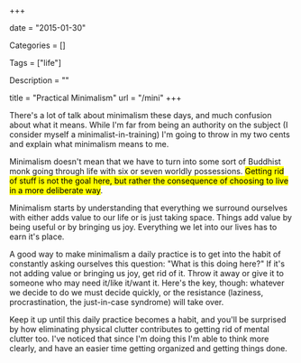 +++

date = "2015-01-30"

Categories = []

Tags = ["life"]

Description = ""

title = "Practical Minimalism"
url = "/mini"
+++



There's a lot of talk about minimalism these days, and much confusion about what it means. While I'm far from being an authority on the subject (I consider myself a minimalist-in-training) I'm going to throw in my two cents and explain what minimalism means to me.

Minimalism doesn't mean that we have to turn into some sort of Buddhist monk going through life with six or seven worldly possessions.  <mark>Getting rid of stuff is not the goal here, but rather the consequence of choosing to live in a more deliberate way</mark>. 

Minimalism starts by understanding that everything we surround ourselves with either adds value to our life or is just taking space. Things add value by being useful or by bringing us joy. Everything we let into our lives has to earn it's place. 

A good way to make minimalism a daily practice is to get into the habit of constantly asking ourselves this question: "What is this doing here?" If it's not adding value or bringing us joy, get rid of it. Throw it away or give it to someone who may need it/like it/want it. Here's the key, though: whatever we decide to do we must decide quickly, or the resistance (laziness, procrastination, the just-in-case syndrome) will take over.

Keep it up until this daily practice becomes a habit, and you'll be surprised by how eliminating physical clutter contributes to getting rid of mental clutter too. I've noticed that since I'm doing this I'm able to think more clearly, and have an easier time getting organized and getting things done. 
